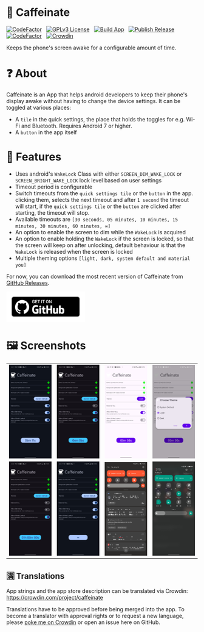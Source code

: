 # 💊 Caffeinate
[![CodeFactor](https://www.codefactor.io/repository/github/abdalmoniem/caffeinate/badge)](https://www.codefactor.io/repository/github/abdalmoniem/caffeinate)
&nbsp;&nbsp;[![GPLv3 License](https://img.shields.io/badge/License-GPL%20v3-yellow.svg)](https://img.shields.io/badge/License-GPL%20v3-yellow.svg)
&nbsp;&nbsp;[![Build App](https://github.com/abdalmoniem/Caffeinate/actions/workflows/build_app.yml/badge.svg)](https://github.com/abdalmoniem/Caffeinate/actions/workflows/build_app.yml)
&nbsp;&nbsp;[![Publish Release](https://github.com/abdalmoniem/Caffeinate/actions/workflows/publish_release.yml/badge.svg)](https://github.com/abdalmoniem/Caffeinate/actions/workflows/publish_release_on_tag.yml)
&nbsp;&nbsp;[![CodeFactor](https://www.codefactor.io/repository/github/abdalmoniem/caffeinate/badge)](https://www.codefactor.io/repository/github/abdalmoniem/caffeinate)
&nbsp;&nbsp;[![Crowdin](https://badges.crowdin.net/caffeinate/localized.svg)](https://crowdin.com/project/caffeinate)

Keeps the phone's screen awake for a configurable amount of time.

# ❓ About

Caffeinate is an App that helps android developers to keep their phone's display awake without having
to change the device settings. It can be toggled at various places:

* A `tile` in the quick settings, the place that holds the toggles for e.g. Wi-Fi and Bluetooth. Requires
  Android 7 or higher.
* A `button` in the app itself

# 💪 Features

* Uses android's `WakeLock` Class with either `SCREEN_DIM_WAKE_LOCK` or `SCREEN_BRIGHT_WAKE_LOCK` lock
  level based on user settings
* Timeout period is configurable
* Switch timeouts from the `quick settings tile` or the `button` in the app. clicking them, selects the
  next timeout and after `1 second` the timeout will start, if the `quick settings tile` or the `button`
  are clicked after starting, the timeout will stop.
* Available timeouts are `[30 seconds, 05 minutes, 10 minutes, 15 minutes, 30 minutes, 60 minutes, ∞]`
* An option to enable the screen to dim while the `WakeLock` is acquired
* An option to enable holding the `WakeLock` if the screen is locked, so that the screen will keep on
  after unlocking, default behaviour is that the `WakeLock` is released when the screen is locked
* Multiple theming options `[light, dark, system default and material you]`


For now, you can download the most recent version of Caffeinate
from [GitHub Releases](https://github.com/abdalmoniem/Caffeinate/releases/latest).

[<img alt="Download from GitHub" height="80" src="assets/badge_github.png"/>](https://github.com/abdalmoniem/Caffeinate/releases/latest)

# 🖼️ Screenshots

<table>
    <tr>
        <td>
            <img src="assets/Screenshot_2024-06-01-20-47-55-37.jpg" alt="Caffeinate Screenshot 01" width="180"/>
        </td>
        <td>
            <img src="assets/Screenshot_2024-06-01-20-48-00-67.jpg" alt="Caffeinate Screenshot 02" width="180"/>
        </td>
        <td>
            <img src="assets/Screenshot_2024-06-01-20-48-08-85.jpg" alt="Caffeinate Screenshot 03" width="180"/>
        </td>
        <td>
            <img src="assets/Screenshot_2024-06-01-20-48-16-52.jpg" alt="Caffeinate Screenshot 04" width="180"/>
        </td>
    </tr>
    <tr> 
        <td>
            <img src="assets/Screenshot_2024-06-01-20-48-34-36.jpg" alt="Caffeinate Screenshot 05" width="180"/>
        </td>
        <td>
            <img src="assets/Screenshot_2024-06-01-20-48-50-46.jpg" alt="Caffeinate Screenshot 06" width="180"/>
        </td>
        <td>
            <img src="assets/Screenshot_2024-05-30-19-44-41-86.jpg" alt="Caffeinate Screenshot 07" width="180"/>
        </td>
        <td>
            <img src="assets/Screenshot_2024-05-31-12-15-47-02.jpg" alt="Caffeinate Screenshot 08" width="180"/>
        </td>
    </tr>
</table>

## 🈵 Translations

App strings and the app store description can be translated via
Crowdin: https://crowdin.com/project/caffeinate

Translations have to be approved before being merged into the app. To become a translator with approval
rights or to request a new language, please [poke me on Crowdin](https://crowdin.com/profile/abdalmoniem)
or open an issue here on GitHub.
